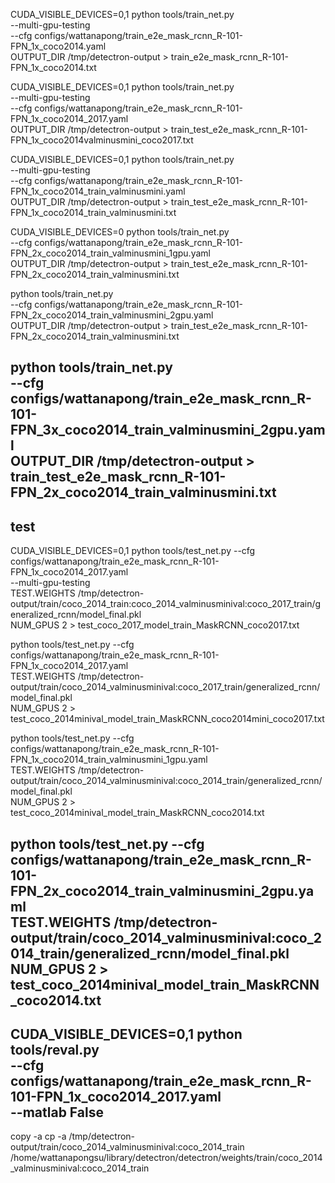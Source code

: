 CUDA_VISIBLE_DEVICES=0,1 python tools/train_net.py \
    --multi-gpu-testing \
    --cfg configs/wattanapong/train_e2e_mask_rcnn_R-101-FPN_1x_coco2014.yaml \
    OUTPUT_DIR /tmp/detectron-output > train_e2e_mask_rcnn_R-101-FPN_1x_coco2014.txt

CUDA_VISIBLE_DEVICES=0,1 python tools/train_net.py \
    --multi-gpu-testing \
    --cfg configs/wattanapong/train_e2e_mask_rcnn_R-101-FPN_1x_coco2014_2017.yaml \
    OUTPUT_DIR /tmp/detectron-output > train_test_e2e_mask_rcnn_R-101-FPN_1x_coco2014valminusmini_coco2017.txt
	
CUDA_VISIBLE_DEVICES=0,1 python tools/train_net.py \
    --multi-gpu-testing \
    --cfg configs/wattanapong/train_e2e_mask_rcnn_R-101-FPN_1x_coco2014_train_valminusmini.yaml \
    OUTPUT_DIR /tmp/detectron-output > train_test_e2e_mask_rcnn_R-101-FPN_1x_coco2014_train_valminusmini.txt
	
CUDA_VISIBLE_DEVICES=0 python tools/train_net.py \
    --cfg configs/wattanapong/train_e2e_mask_rcnn_R-101-FPN_2x_coco2014_train_valminusmini_1gpu.yaml \
    OUTPUT_DIR /tmp/detectron-output > train_test_e2e_mask_rcnn_R-101-FPN_2x_coco2014_train_valminusmini.txt
	
python tools/train_net.py \
    --cfg configs/wattanapong/train_e2e_mask_rcnn_R-101-FPN_2x_coco2014_train_valminusmini_2gpu.yaml \
    OUTPUT_DIR /tmp/detectron-output > train_test_e2e_mask_rcnn_R-101-FPN_2x_coco2014_train_valminusmini.txt
	
python tools/train_net.py \
    --cfg configs/wattanapong/train_e2e_mask_rcnn_R-101-FPN_3x_coco2014_train_valminusmini_2gpu.yaml \
    OUTPUT_DIR /tmp/detectron-output > train_test_e2e_mask_rcnn_R-101-FPN_2x_coco2014_train_valminusmini.txt
-----------------------------------------------------------------------
test
-----------------------------------------------------------------------
CUDA_VISIBLE_DEVICES=0,1 python tools/test_net.py  --cfg configs/wattanapong/train_e2e_mask_rcnn_R-101-FPN_1x_coco2014_2017.yaml \
    --multi-gpu-testing  \
    TEST.WEIGHTS /tmp/detectron-output/train/coco_2014_train:coco_2014_valminusminival:coco_2017_train/generalized_rcnn/model_final.pkl \
NUM_GPUS 2 > test_coco_2017_model_train_MaskRCNN_coco2017.txt

python tools/test_net.py  --cfg configs/wattanapong/train_e2e_mask_rcnn_R-101-FPN_1x_coco2014_2017.yaml \
    TEST.WEIGHTS /tmp/detectron-output/train/coco_2014_valminusminival:coco_2017_train/generalized_rcnn/model_final.pkl \
NUM_GPUS 2 > test_coco_2014minival_model_train_MaskRCNN_coco2014mini_coco2017.txt

python tools/test_net.py  --cfg configs/wattanapong/train_e2e_mask_rcnn_R-101-FPN_1x_coco2014_train_valminusmini_1gpu.yaml \
    TEST.WEIGHTS /tmp/detectron-output/train/coco_2014_valminusminival:coco_2014_train/generalized_rcnn/model_final.pkl \
NUM_GPUS 2 > test_coco_2014minival_model_train_MaskRCNN_coco2014.txt

python tools/test_net.py  --cfg configs/wattanapong/train_e2e_mask_rcnn_R-101-FPN_2x_coco2014_train_valminusmini_2gpu.yaml \
    TEST.WEIGHTS /tmp/detectron-output/train/coco_2014_valminusminival:coco_2014_train/generalized_rcnn/model_final.pkl \
NUM_GPUS 2 > test_coco_2014minival_model_train_MaskRCNN_coco2014.txt
-------------------------------------------------------------------------	
CUDA_VISIBLE_DEVICES=0,1 python tools/reval.py \
    --cfg configs/wattanapong/train_e2e_mask_rcnn_R-101-FPN_1x_coco2014_2017.yaml \
	--matlab False
-------------------------------------------------------------------------
copy -a
cp -a /tmp/detectron-output/train/coco_2014_valminusminival:coco_2014_train /home/wattanapongsu/library/detectron/detectron/weights/train/coco_2014_valminusminival:coco_2014_train
	
	
	